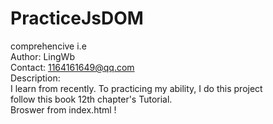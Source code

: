 # PracticeJsDOM
comprehencive i.e<br>
Author:   LingWb<br>
Contact:  1164161649@qq.com<br>
Description:<br>
    I learn from <Web Design with JavaScript and the Document Object Model> recently. To practicing my ability, I do this project<br>
  follow this book 12th chapter's Tutorial.<br>
    Broswer from index.html !
    
